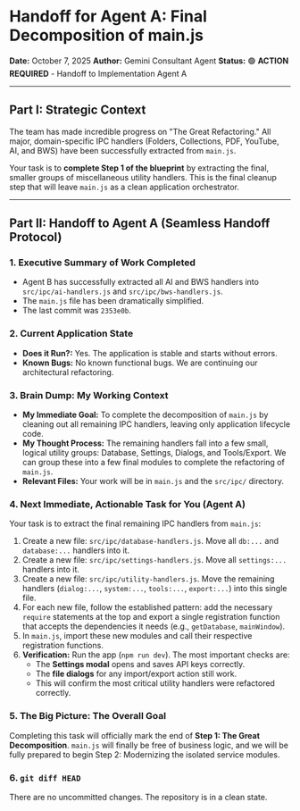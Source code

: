 # Handoff for Agent A: Final Decomposition of main.js

**Date:** October 7, 2025
**Author:** Gemini Consultant Agent
**Status:** 🟢 **ACTION REQUIRED** - Handoff to Implementation Agent A

---

## Part I: Strategic Context

The team has made incredible progress on "The Great Refactoring." All major, domain-specific IPC handlers (Folders, Collections, PDF, YouTube, AI, and BWS) have been successfully extracted from `main.js`.

Your task is to **complete Step 1 of the blueprint** by extracting the final, smaller groups of miscellaneous utility handlers. This is the final cleanup step that will leave `main.js` as a clean application orchestrator.

---

## Part II: Handoff to Agent A (Seamless Handoff Protocol)

### 1. Executive Summary of Work Completed

-   Agent B has successfully extracted all AI and BWS handlers into `src/ipc/ai-handlers.js` and `src/ipc/bws-handlers.js`.
-   The `main.js` file has been dramatically simplified.
-   The last commit was `2353e0b`.

### 2. Current Application State

-   **Does it Run?:** Yes. The application is stable and starts without errors.
-   **Known Bugs:** No known functional bugs. We are continuing our architectural refactoring.

### 3. Brain Dump: My Working Context

-   **My Immediate Goal:** To complete the decomposition of `main.js` by cleaning out all remaining IPC handlers, leaving only application lifecycle code.
-   **My Thought Process:** The remaining handlers fall into a few small, logical utility groups: Database, Settings, Dialogs, and Tools/Export. We can group these into a few final modules to complete the refactoring of `main.js`.
-   **Relevant Files:** Your work will be in `main.js` and the `src/ipc/` directory.

### 4. Next Immediate, Actionable Task for You (Agent A)

Your task is to extract the final remaining IPC handlers from `main.js`:

1.  Create a new file: `src/ipc/database-handlers.js`. Move all `db:...` and `database:...` handlers into it.
2.  Create a new file: `src/ipc/settings-handlers.js`. Move all `settings:...` handlers into it.
3.  Create a new file: `src/ipc/utility-handlers.js`. Move the remaining handlers (`dialog:...`, `system:...`, `tools:...`, `export:...`) into this single file.
4.  For each new file, follow the established pattern: add the necessary `require` statements at the top and export a single registration function that accepts the dependencies it needs (e.g., `getDatabase`, `mainWindow`).
5.  In `main.js`, import these new modules and call their respective registration functions.
6.  **Verification:** Run the app (`npm run dev`). The most important checks are:
    -   The **Settings modal** opens and saves API keys correctly.
    -   The **file dialogs** for any import/export action still work.
    -   This will confirm the most critical utility handlers were refactored correctly.

### 5. The Big Picture: The Overall Goal

Completing this task will officially mark the end of **Step 1: The Great Decomposition**. `main.js` will finally be free of business logic, and we will be fully prepared to begin Step 2: Modernizing the isolated service modules.

### 6. `git diff HEAD`

There are no uncommitted changes. The repository is in a clean state.
